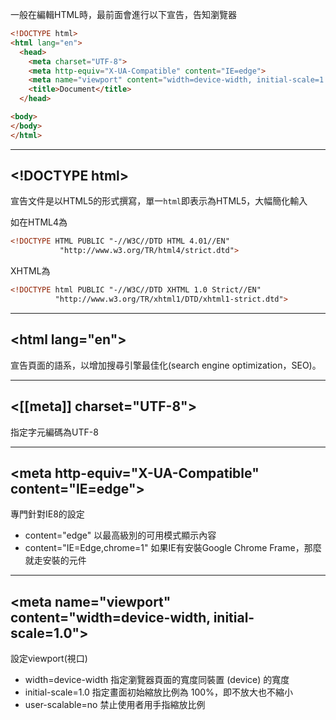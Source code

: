 一般在編輯HTML時，最前面會進行以下宣告，告知瀏覽器
```html
<!DOCTYPE html>
<html lang="en">
  <head>
    <meta charset="UTF-8">
    <meta http-equiv="X-UA-Compatible" content="IE=edge">
    <meta name="viewport" content="width=device-width, initial-scale=1.0">
    <title>Document</title>
  </head>

<body>
</body>
</html>
```

---
## \<!DOCTYPE html>
宣告文件是以HTML5的形式撰寫，單一`html`即表示為HTML5，大幅簡化輸入

如在HTML4為
```html
<!DOCTYPE HTML PUBLIC "-//W3C//DTD HTML 4.01//EN"
           "http://www.w3.org/TR/html4/strict.dtd">
```
XHTML為
```html
<!DOCTYPE html PUBLIC "-//W3C//DTD XHTML 1.0 Strict//EN"
          "http://www.w3.org/TR/xhtml1/DTD/xhtml1-strict.dtd">
```

---
## \<html lang="en">
宣告頁面的語系，以增加搜尋引擎最佳化(search engine optimization，SEO)。

---
## \<[[meta]] charset="UTF-8">
指定字元編碼為UTF-8

---
## \<meta http-equiv="X-UA-Compatible" content="IE=edge">
專門針對IE8的設定
- content="edge" 以最高級別的可用模式顯示內容
- content="IE=Edge,chrome=1" 如果IE有安裝Google Chrome Frame，那麼就走安裝的元件

---
## \<meta name="viewport" content="width=device-width, initial-scale=1.0">
設定viewport(視口)
- width=device-width 指定瀏覽器頁面的寬度同裝置 (device) 的寬度
- initial-scale=1.0 指定畫面初始縮放比例為 100%，即不放大也不縮小
- user-scalable=no 禁止使用者用手指縮放比例